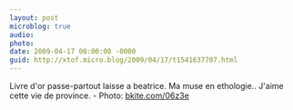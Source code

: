 ```yaml
---
layout: post
microblog: true
audio: 
photo: 
date: 2009-04-17 00:00:00 -0000
guid: http://xtof.micro.blog/2009/04/17/t1541637707.html
---
```

Livre d'or passe-partout laisse a beatrice. Ma muse en ethologie.. J'aime cette vie de province. - Photo: [bkite.com/06z3e](http://bkite.com/06z3e)
